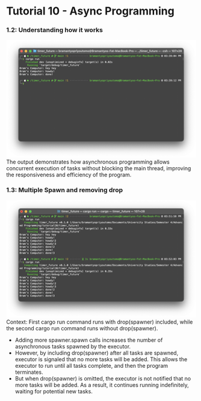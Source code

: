# Tutorial 10 - Async Programming

### 1.2: Understanding how it works

![imag1](imag/timer_future1.png)
The output demonstrates how asynchronous programming allows concurrent execution of tasks without blocking the main thread, improving the responsiveness and efficiency of the program.

### 1.3: Multiple Spawn and removing drop

![imag2](imag/timer_future2.png)
Context: First cargo run command runs with drop(spawner) included, while the second cargo run command runs without drop(spawner).

- Adding more spawner.spawn calls increases the number of asynchronous tasks spawned by the executor.
- However, by including drop(spawner) after all tasks are spawned, executor is signaled that no more tasks will be added. This allows the executor to run until all tasks complete, and then the program terminates.
- But when drop(spawner) is omitted, the executor is not notified that no more tasks will be added. As a result, it continues running indefinitely, waiting for potential new tasks.

